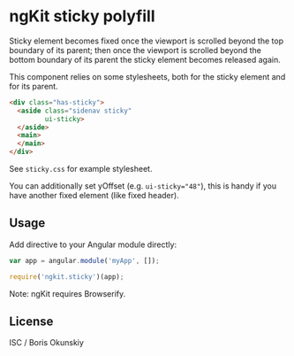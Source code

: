 # ngKit sticky polyfill

Sticky element becomes fixed once the viewport is scrolled beyond
the top boundary of its parent; then once the viewport is scrolled
beyond the bottom boundary of its parent the sticky element becomes
released again.

This component relies on some stylesheets, both for the sticky element
and for its parent.

```html
<div class="has-sticky">
  <aside class="sidenav sticky"
         ui-sticky>
  </aside>
  <main>
  </main>
</div>
```

See `sticky.css` for example stylesheet.

You can additionally set yOffset (e.g. `ui-sticky="48"`),
this is handy if you have another fixed element (like fixed header).

## Usage

Add directive to your Angular module directly:

```js
var app = angular.module('myApp', []);

require('ngkit.sticky')(app);
```

Note: ngKit requires Browserify.

## License

ISC / Boris Okunskiy
